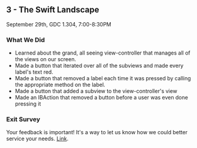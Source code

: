 ## 3 - The Swift Landscape

September 29th, GDC 1.304, 7:00-8:30PM

### What We Did

* Learned about the grand, all seeing view-controller that manages all of the views on our screen.
* Made a button that iterated over all of the subviews and made every label's text red.
* Made a button that removed a label each time it was pressed by calling the appropriate method on the label.
* Made a button that added a subview to the view-controller's view
* Made an IBAction that removed a button before a user was even done pressing it

### Exit Survey

Your feedback is important! It's a way to let us know how we could better service your needs. [Link](http://goo.gl/forms/5omuIhJb5h).